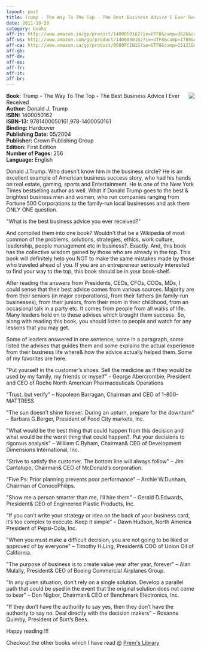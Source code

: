 ```yaml
---
layout: post
title: Trump - The Way To The Top - The Best Business Advice I Ever Received
date: 2011-10-28
category: books
aff-in: http://www.amazon.in/gp/product/1400050162?ie=UTF8&camp=3626&creativeASIN=1400050162&linkCode=xm2&tag=smileprem-in-21
aff-us: http://www.amazon.com/gp/product/1400050162?ie=UTF8&camp=1789&creativeASIN=1400050162&linkCode=xm2&tag=smileprem-us-20
aff-ca: http://www.amazon.ca/gp/product/B000FC1N1S?ie=UTF8&camp=15121&creativeASIN=B000FC1N1S&linkCode=xm2&tag=smileprem-ca-20
aff-gb: 
aff-de: 
aff-es: 
aff-fr: 
aff-it: 
aff-br: 
---
```


<img style="clear: right; float: right; margin-bottom: 1em; margin-left: 1em;" 
src="{{site.img-url}}/trump-the-way-to-the-top-the-best-business-advice-i-ever-received-donald-trump.jpg"/>
**Book:** Trump - The Way To The Top - The Best Business Advice I Ever Received  
**Author:** Donald J. Trump  
**ISBN:** 1400050162  
**ISBN-13:** 9781400050161,978-1400050161  
**Binding:** Hardcover  
**Publishing Date:** 05/2004  
**Publisher:** Crown Publishing Group  
**Edition:** First Edition  
**Number of Pages:** 256  
**Language:** English  
  
Donald J.Trump. Who doesn't know him in the business circle? He is an excellent example of American business success story, who had his hands on real estate, gaming, sports and Entertainment. He is one of the New York Times bestselling author as well. What if Donald Trump goes to the best & brightest business men and women, who run companies ranging from Fortune 500 Corporations to the family-run local businesses and ask them ONLY ONE question.  
  
"What is the best business advice you ever received?"  
  
And compiled them into one book? Wouldn't that be a Wikipedia of most common of the problems, solutions, strategies, ethics, work culture, leadership, people management etc in business?. Exactly. And, this book has the collective wisdom gained by those who are already in the top. This book will definitely help you NOT to make the same mistakes made by those who traveled ahead of you. If you are an entrepreneur seriously interested to find your way to the top, this book should be in your book-shelf.  
  
After reading the answers from Presidents, CEOs, CFOs, COOs, MDs, I could sense that their best advice comes from various sources. Majority are from their seniors (in major corporations), from their fathers (in family-run businesses), from their juniors, from their mom in their childhood, from an occasional talk in a party etc. It comes from people from all walks of life. Many leaders hold on to these advises which brought them success. So, along with reading this book, you should listen to people and watch for any lessons that you may get.  
  
Some of leaders answered in one sentence, some in a paragraph, some listed the advises that guides them and some explains the actual experience from their business life where& how the advice actually helped them. Some of my favorites are here.  
  
"Put yourself in the customer’s shoes. Sell the medicine as if they would be used by my family, my friends or myself" - George Abercrombie, President and CEO of Roche North American Pharmaceuticals Operations  
  
"Trust, but verify" – Napoleon Barragan, Chairman and CEO of 1-800-MATTRESS  
  
"The sun doesn’t shine forever. During an upturn, prepare for the downturn" – Barbara G.Berger, President of Food City markets, Inc.  
  
"What would be the best thing that could happen from this decision and what would be the worst thing that could happen?. Put your decisions to rigorous analysis" – William C.Byham, Chairman& CEO of Development Dimensions International, Inc.  
  
"Strive to satisfy the customer. The bottom line will always follow" – Jim Cantalupo, Chairman& CEO of McDonald’s corporation.  
  
"Five Ps: Prior planning prevents poor performance" – Archie W.Dunham, Chairman of ConocoPhilips.  
  
"Show me a person smarter than me, I’ll hire them" – Gerald D.Edwards, President& CEO of Engineered Plastic Products, Inc.  
  
"If you can’t write your strategy or idea on the back of your business card, it’s too complex to execute. Keep it simple" – Dawn Hudson, North America President of Pepsi-Cola, Inc.  
  
"When you must make a difficult decision, you are not going to be liked or approved of by everyone" – Timothy H.Ling, President& COO of Union Oil of California.  
  
"The purpose of business is to create value year after year, forever" – Alan Mulally, President& CEO of Boeing Commercial Airplanes Group.  
  
"In any given situation, don’t rely on a single solution. Develop a parallel path that could be used in the event that the original solution does not come to bear" – Don Nigbor, Chairman& CEO of Benchmark Electronics, Inc.  
  
"If they don’t have the authority to say yes, then they don’t have the authority to say no. Deal directly with the decision makers" – Roxanne Quimby, President of Burt’s Bees.  

Happy reading !!!  

Checkout the other books which I have read @ [Prem's Library]({{site.url}}/category/books/)  
